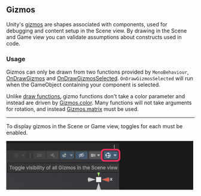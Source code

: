 ## Gizmos

Unity's [gizmos](https://docs.unity3d.com/ScriptReference/Gizmos.html) are shapes associated with components, used for debugging and content setup in the Scene view.
By drawing in the Scene and Game view you can validate assumptions about constructs used in code.
### Usage
Gizmos can only be drawn from two functions provided by `MonoBehaviour`, [OnDrawGizmos](https://docs.unity3d.com/ScriptReference/MonoBehaviour.OnDrawGizmos.html) and [OnDrawGizmosSelected](https://docs.unity3d.com/ScriptReference/MonoBehaviour.OnDrawGizmosSelected.html).
`OnDrawGizmosSelected` will run when the GameObject containing your component is selected.

Unlike [draw functions](Draw%20Functions.md), gizmo functions don't take a color parameter and instead are driven by [Gizmos.color](https://docs.unity3d.com/ScriptReference/Gizmos-color.html).
Many functions will not take arguments for rotation, and instead [Gizmos.matrix](https://docs.unity3d.com/ScriptReference/Gizmos-matrix.html) must be used.

---

To display gizmos in the Scene or Game view, toggles for each must be enabled.

![Scene view gizmo toggle](../Scene%20View/scene-view-gizmo-toggle.png)
